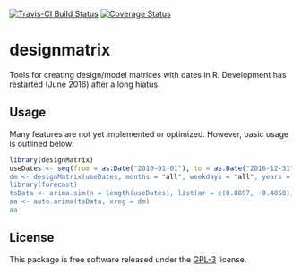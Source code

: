 [![Travis-CI Build Status](https://travis-ci.org/dashaub/designmatrix.svg?branch=master)](https://travis-ci.org/dashaub/designmatrix)
[![Coverage Status](https://coveralls.io/repos/github/dashaub/designmatrix/badge.svg?branch=master)](https://coveralls.io/github/dashaub/designmatrix?branch=master)

# designmatrix
Tools for creating design/model matrices with dates in R. Development has restarted (June 2016) after a long hiatus.

## Usage
Many features are not yet implemented or optimized. However, basic usage is outlined below:

```r
library(designMatrix)
useDates <- seq(from = as.Date("2010-01-01"), to = as.Date("2016-12-31", by = "days)
dm <- designMatrix(useDates, months = "all", weekdays = "all", years = "all")
library(forecast)
tsData <- arima.sim(n = length(useDates), list(ar = c(0.8897, -0.4858), ma = c(-0.2279, 0.2488)), sd = sqrt(0.1796))
aa <- auto.arima(tsData, xreg = dm)
aa

```

## License
This package is free software released under the [GPL-3](http://www.gnu.org/licenses/gpl-3.0.en.html) license.
